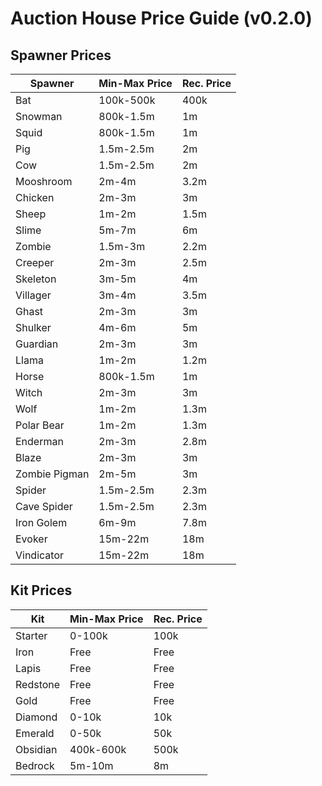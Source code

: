 # Auction House Price Guide (v0.2.0)

## Spawner Prices

| Spawner  | Min-Max Price | Rec. Price |
| ------------- | ------------- | ------------- |
| Bat		  | 100k-500k  | 400k  |
| Snowman	  | 800k-1.5m  | 1m  |
| Squid	  | 800k-1.5m  | 1m  |
| Pig		  | 1.5m-2.5m  | 2m  |
| Cow		  | 1.5m-2.5m  | 2m  |
| Mooshroom	 | 2m-4m  | 3.2m  |
| Chicken	  | 2m-3m  | 3m  |
| Sheep	  | 1m-2m  | 1.5m  |
| Slime	  | 5m-7m  | 6m  |
| Zombie	  | 1.5m-3m  | 2.2m  |
| Creeper	  | 2m-3m  | 2.5m  |
| Skeleton	 | 3m-5m  | 4m  |
| Villager  | 3m-4m  | 3.5m  |
| Ghast	  | 2m-3m  | 3m  |
| Shulker	  | 4m-6m  | 5m  |
| Guardian	 | 2m-3m  | 3m  |
| Llama		 | 1m-2m  | 1.2m  |
| Horse		 | 800k-1.5m  | 1m  |
| Witch			| 2m-3m  | 3m  |
| Wolf		 | 1m-2m  | 1.3m  |
| Polar Bear	  | 1m-2m  | 1.3m  |
| Enderman	  | 2m-3m  | 2.8m  |
| Blaze			 | 2m-3m  | 3m  |
| Zombie Pigman	  | 2m-5m  | 3m  |
| Spider		  | 1.5m-2.5m  | 2.3m  |
| Cave Spider		  | 1.5m-2.5m  | 2.3m  |
| Iron Golem	  | 6m-9m  | 7.8m  |
| Evoker		 | 15m-22m  | 18m  |
| Vindicator		 | 15m-22m  | 18m  |

## Kit Prices

| Kit | Min-Max Price | Rec. Price |
| ------------- | ------------- | ------------- |
| Starter | 0-100k | 100k |
| Iron | Free | Free |
| Lapis | Free | Free |
| Redstone | Free | Free |
| Gold | Free | Free |
| Diamond | 0-10k | 10k |
| Emerald | 0-50k | 50k |
| Obsidian | 400k-600k | 500k |
| Bedrock | 5m-10m | 8m |
